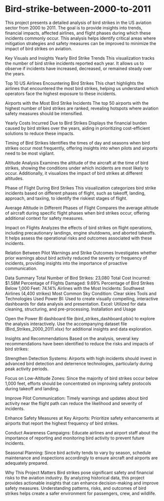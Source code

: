 # Bird-strike-between-2000-to-2011
This project presents a detailed analysis of bird strikes in the US aviation sector from 2000 to 2011. The goal is to provide insights into trends, financial impacts, affected airlines, and flight phases during which these incidents commonly occur. This analysis helps identify critical areas where mitigation strategies and safety measures can be improved to minimize the impact of bird strikes on aviation.

Key Visuals and Insights
Yearly Bird Strike Trends
This visualization tracks the number of bird strike incidents reported each year. It allows us to observe if incidents have increased, decreased, or remained steady over the years.

Top 10 US Airlines Encountering Bird Strikes
This chart highlights the airlines that encountered the most bird strikes, helping us understand which operators face the highest exposure to these incidents.

Airports with the Most Bird Strike Incidents
The top 50 airports with the highest number of bird strikes are ranked, revealing hotspots where aviation safety measures should be intensified.

Yearly Costs Incurred Due to Bird Strikes
Displays the financial burden caused by bird strikes over the years, aiding in prioritizing cost-efficient solutions to reduce these impacts.

Timing of Bird Strikes
Identifies the times of day and seasons when bird strikes occur most frequently, offering insights into when pilots and airports need to be most vigilant.

Altitude Analysis
Examines the altitude of the aircraft at the time of bird strikes, showing the conditions under which incidents are most likely to occur. Additionally, it visualizes the impact of bird strikes at different altitudes.

Phase of Flight During Bird Strikes
This visualization categorizes bird strike incidents based on different phases of flight, such as takeoff, landing, approach, and taxiing, to identify the riskiest stages of flight.

Average Altitude in Different Phases of Flight
Compares the average altitude of aircraft during specific flight phases when bird strikes occur, offering additional context for safety measures.

Impact on Flights
Analyzes the effects of bird strikes on flight operations, including precautionary landings, engine shutdowns, and aborted takeoffs. It helps assess the operational risks and outcomes associated with these incidents.

Relation Between Pilot Warnings and Strike Outcomes
Investigates whether prior warnings about bird activity reduced the severity or frequency of incidents, providing insights into the importance of proactive communication.



Data Summary
Total Number of Bird Strikes: 23,080
Total Cost Incurred: $1.58M
Percentage of Flights Damaged: 9.69%
Percentage of Bird Strikes Below 1,000 Feet: 74.14%
Airlines with the Most Incidents: Southwest Airlines (4,400 strikes)
Most Common Sky Condition: Clear skies
Tools and Technologies Used
Power BI: Used to create visually compelling, interactive dashboards for data analysis and presentation.
Excel: Utilized for data cleaning, structuring, and pre-processing.
Installation and Usage


Open the Power BI dashboard file (bird_strikes_dashboard.pbix) to explore the analysis interactively.
Use the accompanying dataset file (Bird_Strikes_2000_2011.xlsx) for additional insights and data exploration.


Insights and Recommendations
Based on the analysis, several key recommendations have been identified to reduce the risks and impacts of bird strikes:

Strengthen Detection Systems:
Airports with high incidents should invest in advanced bird detection and deterrence technologies, particularly during peak activity periods.

Focus on Low-Altitude Zones:
Since the majority of bird strikes occur below 1,000 feet, efforts should be concentrated on improving safety protocols during takeoff and landing.

Improve Pilot Communication:
Timely warnings and updates about bird activity near the flight path can reduce the likelihood and severity of incidents.

Enhance Safety Measures at Key Airports:
Prioritize safety enhancements at airports that report the highest frequency of bird strikes.

Conduct Awareness Campaigns:
Educate airlines and airport staff about the importance of reporting and monitoring bird activity to prevent future incidents.

Seasonal Planning:
Since bird activity tends to vary by season, schedule maintenance and inspections accordingly to ensure aircraft and airports are adequately prepared.

Why This Project Matters
Bird strikes pose significant safety and financial risks to the aviation industry. By analyzing historical data, this project provides actionable insights that can enhance decision-making and improve safety measures. Understanding patterns, risks, and outcomes of bird strikes helps create a safer environment for passengers, crew, and wildlife.
